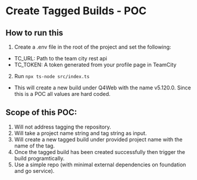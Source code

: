 # Create Tagged Builds - POC

## How to run this

1. Create a .env file in the root of the project and set the following:

- TC_URL: Path to the team city rest api
- TC_TOKEN: A token generated from your profile page in TeamCity

2. Run `npx ts-node src/index.ts`

- This will create a new build under Q4Web with the name v5.120.0. Since this
  is a POC all values are hard coded.

## Scope of this POC:

1. Will not address tagging the repository.
2. Will take a project name string and tag string as input.
3. Will create a new tagged build under provided project name with the name of the tag.
4. Once the tagged build has been created successfully then trigger the build programtically.
5. Use a simple repo (with minimal external dependencies on foundation and go service).

